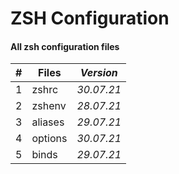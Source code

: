# ZSH Configuration

#### All zsh configuration files

| \# | **Files** | ***Version*** |
| -- | --------------- | ----------- |
| 1 | zshrc | *30.07.21* |
| 2 | zshenv | *28.07.21* |
| 3 | aliases | *29.07.21* |
| 4 | options | *30.07.21* |
| 5 | binds | *29.07.21* |
